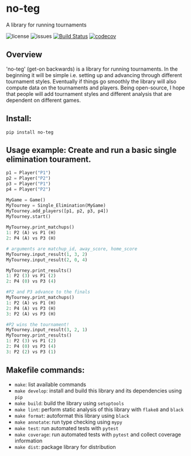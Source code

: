# no-teg
A library for running tournaments

![license](https://img.shields.io/github/license/aaronashery/no-teg)
![issues](https://img.shields.io/github/issues/AaronAshery/no-teg)
[![Build Status](https://github.com/ColumbiaOSS/example-project-python/workflows/Build%20Status/badge.svg?branch=main)](https://github.com/AaronAshery/no-teg/actions?query=workflow%3A%22Build+Status%22)
[![codecov](https://codecov.io/gh/AaronAshery/no-teg/branch/main/graph/badge.svg)](https://codecov.io/gh/ColumbiaOSS/example-project-python)

## Overview
'no-teg' (get-on backwards) is a library for running tournaments. In the beginning it will be simple i.e. setting up and advancing through different tournament styles. Eventually if things go smoothly the library will also compute data on the tournaments and players. Being open-source, I hope that people will add tournament styles and different analysis that are dependent on different games.

## Install:

`pip install no-teg`
 
## Usage example: Create and run a basic single elimination tourament.
```python
p1 = Player("P1")
p2 = Player("P2")
p3 = Player("P1")
p4 = Player("P2")

MyGame = Game()
MyTourney = Single_Elimination(MyGame)
MyTourney.add_players([p1, p2, p3, p4])
MyTourney.start()
 
MyTourney.print_matchups()
1: P2 (A) vs P1 (H)
2: P4 (A) vs P3 (H)

# arguments are matchup_id, away_score, home_score
MyTourney.input_result(1, 3, 2)
MyTourney.input_result(2, 0, 4)

MyTourney.print_results()
1: P2 (3) vs P1 (2)
2: P4 (0) vs P3 (4)

#P2 and P3 advance to the finals
MyTourney.print_matchups()
1: P2 (A) vs P1 (H)
2: P4 (A) vs P3 (H)
3: P2 (A) vs P3 (H)

#P2 wins the tournament!
MyTourney.input_result(3, 2, 1)
MyTourney.print_results()
1: P2 (3) vs P1 (2)
2: P4 (0) vs P3 (4)
3: P2 (2) vs P3 (1)

```
 

## Makefile commands:
- `make`: list available commands
- `make develop`: install and build this library and its dependencies using `pip`
- `make build`: build the library using `setuptools`
- `make lint`: perform static analysis of this library with `flake8` and `black`
- `make format`: autoformat this library using `black`
- `make annotate`: run type checking using `mypy`
- `make test`: run automated tests with `pytest`
- `make coverage`: run automated tests with `pytest` and collect coverage information
- `make dist`: package library for distribution
